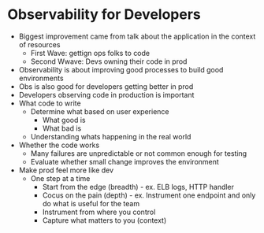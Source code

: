 # Observability for Developers

* Biggest improvement came from talk about the application in the context of resources
    * First Wave: gettign ops folks to code
    * Second Wwave: Devs owning their code in prod
* Observability is about improving good processes to build good environments
* Obs is also good for developers getting better in prod
* Developers observing code in production is important
* What code to write
    * Determine what based on user experience
        * What good is
        * What bad is
    * Understanding whats happening in the real world
* Whether the code works
    * Many failures are unpredictable or not common enough for testing
    * Evaluate whether small change improves the environment
* Make prod feel more like dev
    * One step at a time
        * Start from the edge (breadth) - ex. ELB logs, HTTP handler
        * Cocus on the pain (depth) - ex. Instrument one endpoint and only do what is useful for the team
        * Instrument from where you control
        * Capture what matters to you (context)

